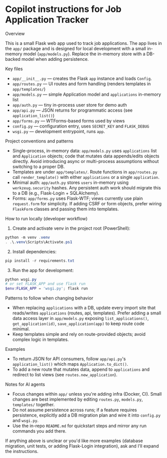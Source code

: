 # Copilot instructions for Job Application Tracker

Overview

This is a small Flask web app used to track job applications. The app lives in the `app/` package and is designed for local development with a small in-memory model (`app/models.py`). Replace the in-memory store with a DB-backed model when adding persistence.

Key files

- `app/__init__.py` — creates the Flask `app` instance and loads `Config`.
- `app/routes.py` — UI routes and form handling (renders templates in `app/templates/`)
- `app/models.py` — simple Application model and `applications` in-memory list
- `app/auth.py` — tiny in-process user store for demo auth
- `app/api.py` — JSON returns for programmatic access (see `application_list()`)
- `app/forms.py` — WTForms-based forms used by views
- `config.py` — configuration entry, uses `SECRET_KEY` and `FLASK_DEBUG`
- `wsgi.py` — development entrypoint, runs `app`.

Project conventions and patterns

- Single-process, in-memory data: `app/models.py` uses `applications` list and `Application` objects; code that mutates data appends/edits objects directly. Avoid introducing async or multi-process assumptions without switching to a proper DB.
- Templates are under `app/templates/`. Route functions in `app/routes.py` call `render_template()` with either `applications` or a single `application`.
- Minimal auth: `app/auth.py` stores `users` in-memory using `werkzeug.security` hashes. Any persistent auth work should migrate this to a DB (e.g., Flask-Login + SQLAlchemy).
- Forms: `app/forms.py` uses Flask-WTF; views currently use plain `request.form` for simplicity. If adding CSRF or form objects, prefer wiring `FlaskForm` classes and passing them into templates.

How to run locally (developer workflow)

1. Create and activate venv in the project root (PowerShell):

```powershell
python -m venv .venv
. .\.venv\Scripts\Activate.ps1
```

2. Install dependencies:

```powershell
pip install -r requirements.txt
```

3. Run the app for development:

```powershell
python wsgi.py
# or set FLASK_APP and use flask run
$env:FLASK_APP = 'wsgi.py'; flask run
```

Patterns to follow when changing behavior

- When replacing `applications` with a DB, update every import site that reads/writes `applications` (routes, api, templates). Prefer adding a small data access layer in `app/models.py` exposing `list_applications()`, `get_application(id)`, `save_application(app)` to keep route code minimal.
- Keep templates simple and rely on route-provided objects; avoid complex logic in templates.

Examples

- To return JSON for API consumers, follow `app/api.py`'s `application_list()` which maps `Application.to_dict()`.
- To add a new route that mutates data, append to `applications` and redirect to list views (see `routes.new_application`).

Notes for AI agents

- Focus changes within `app/` unless you're adding infra (Docker, CI). Small changes are best implemented by editing `routes.py`, `models.py`, `templates/` together.
- Do not assume persistence across runs; if a feature requires persistence, explicitly add a DB migration plan and wire it into `config.py` and `wsgi.py`.
- Use the in-repo `README.md` for quickstart steps and mirror any run commands you add there.

If anything above is unclear or you'd like more examples (database migration, unit tests, or adding Flask-Login integration), ask and I'll expand the instructions.




